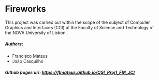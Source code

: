 # Fireworks

This project was carried out within the scope of the subject of Computer Graphics and Interfaces (CGI) at the Faculty of Science and Technology of the NOVA University of Lisbon.

##### Authors:
- Francisco Mateus
- João Casquilho

##### Github pages url: https://ftmateus.github.io/CGI_Proj1_FM_JC/